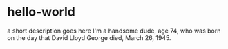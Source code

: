 # hello-world
a short description goes here
I'm a handsome dude, age 74, who was born on the day that David Lloyd George died, March 26, 1945.
